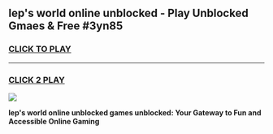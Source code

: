 
## lep's world online unblocked - Play Unblocked Gmaes & Free #3yn85
<h3>
<a href="https://news.freeplayer.one?title=lep's_world_online_unblocked&ref=26F">CLICK TO PLAY</a></h3>
<hr>

<h3>
<a href="https://news.freeplayer.one?title=lep's_world_online_unblocked&ref=26F">CLICK 2 PLAY</a>
  
</h3>

<a href="https://news.freeplayer.one?title=lep's_world_online_unblocked&ref=26F/"><img src="https://clearcache.store/games.png"></a>


**lep's world online unblocked games unblocked: Your Gateway to Fun and Accessible Online Gaming**
